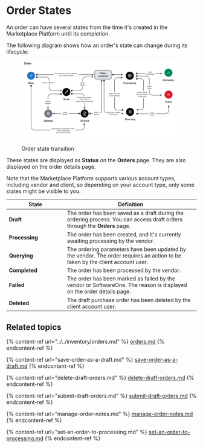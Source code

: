 # Order States

An order can have several states from the time it's created in the Marketplace Platform until its completion.&#x20;

The following diagram shows how an order's state can change during its lifecycle:

<figure><img src="../../../.gitbook/assets/state_diagram_orders.png" alt=""><figcaption><p>Order state transition</p></figcaption></figure>

These states are displayed as **Status** on the **Orders** page. They are also displayed on the order details page.&#x20;

Note that the Marketplace Platform supports various account types, including vendor and client, so depending on your account type, only some states might be visible to you.

<table><thead><tr><th width="140">State</th><th>Definition</th></tr></thead><tbody><tr><td><strong>Draft</strong></td><td>The order has been saved as a draft during the ordering process. You can access draft orders through the <strong>Orders</strong> page.</td></tr><tr><td><strong>Processing</strong></td><td>The order has been created, and it's currently awaiting processing by the vendor.</td></tr><tr><td><strong>Querying</strong></td><td>The ordering parameters have been updated by the vendor. The order requires an action to be taken by the client account user.</td></tr><tr><td><strong>Completed</strong></td><td>The order has been processed by the vendor.</td></tr><tr><td><strong>Failed</strong></td><td>The order has been marked as failed by the vendor or SoftwareOne. The reason is displayed on the order details page.</td></tr><tr><td><strong>Deleted</strong></td><td>The draft purchase order has been deleted by the client account user.</td></tr></tbody></table>

## Related topics

{% content-ref url="../../inventory/orders.md" %}
[orders.md](../../inventory/orders.md)
{% endcontent-ref %}

{% content-ref url="save-order-as-a-draft.md" %}
[save-order-as-a-draft.md](save-order-as-a-draft.md)
{% endcontent-ref %}

{% content-ref url="delete-draft-orders.md" %}
[delete-draft-orders.md](delete-draft-orders.md)
{% endcontent-ref %}

{% content-ref url="submit-draft-orders.md" %}
[submit-draft-orders.md](submit-draft-orders.md)
{% endcontent-ref %}

{% content-ref url="manage-order-notes.md" %}
[manage-order-notes.md](manage-order-notes.md)
{% endcontent-ref %}

{% content-ref url="set-an-order-to-processing.md" %}
[set-an-order-to-processing.md](set-an-order-to-processing.md)
{% endcontent-ref %}
